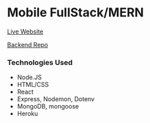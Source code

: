 # Mobile FullStack/MERN

[Live Website][mywebsite]

[Backend Repo][backend]

### Technologies Used

- Node.JS
- HTML/CSS
- React
- Express, Nodemon, Dotenv
- MongoDB, mongoose
- Heroku

[mywebsite]: cv-sei-mobile-fullstack-mern.netlify.app
[backend]: https://github.com/vchedeline/Mobile-Fullstack-Mern-Backend
